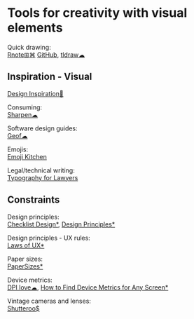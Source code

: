 
# Tools for creativity with visual elements

Quick drawing:  
[Rnote⊞⌘](https://rnote.flxzt.net/) [GitHub](https://github.com/flxzt/rnote),
[tldraw☁](https://www.tldraw.com/)

## Inspiration - Visual

[Design Inspiration💩](https://github.com/emmabostian/design-inspiration)

Consuming:  
[Sharpen☁](https://sharpen.design/)

Software design guides:  
[Geof☁](https://www.geofcrowl.com/blog/articles/2020/2/17/collection-higs/)

Emojis:  
[Emoji Kitchen](https://emoji.supply/kitchen/)

Legal/technical writing:  
[Typography for Lawyers](https://typographyforlawyers.com/)

## Constraints

Design principles:  
[Checklist Design*](https://www.checklist.design/),
[Design Principles*](https://principles.design/)

Design principles - UX rules:  
[Laws of UX*](https://lawsofux.com/)

Paper sizes:  
[PaperSizes*](https://papersizes.io/)

Device metrics:  
[DPI love☁](https://dpi.lv/),
[How to Find Device Metrics for Any Screen*](https://material.io/blog/device-metrics)

Vintage cameras and lenses:  
[Shutteroo$](https://shutteroo.com/)
